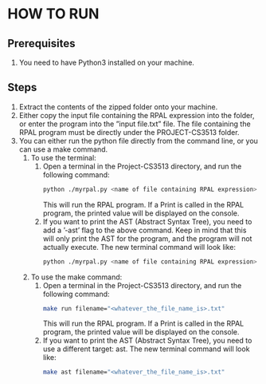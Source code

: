 # HOW TO RUN

## Prerequisites

1. You need to have Python3 installed on your machine.

## Steps

1. Extract the contents of the zipped folder onto your machine.
2. Either copy the input file containing the RPAL expression into the folder, or enter the program into the ”input file.txt” file. The file containing the RPAL program must be directly under the PROJECT-CS3513 folder.
3. You can either run the python file directly from the command line, or you can use a make command.
   1. To use the terminal:
      1. Open a terminal in the Project-CS3513 directory, and run the following command:
         ```bash
         python ./myrpal.py <name of file containing RPAL expression>
         ```
         This will run the RPAL program. If a Print is called in the RPAL program, the printed value will be displayed on the console.
      2. If you want to print the AST (Abstract Syntax Tree), you need to add a ’-ast’ flag to the above command. Keep in mind that this will only print the AST for the program, and the program will not actually execute. The new terminal command will look like:
         ```bash
         python ./myrpal.py <name of file containing RPAL expression> -ast
         ```
   2. To use the make command:
      1. Open a terminal in the Project-CS3513 directory, and run the following command:
         ```bash
         make run filename="<whatever_the_file_name_is>.txt"
         ```
         This will run the RPAL program. If a Print is called in the RPAL program, the printed value will be displayed on the console.
      2. If you want to print the AST (Abstract Syntax Tree), you need to use a different target: ast. The new terminal command will look like:
         ```bash
         make ast filename="<whatever_the_file_name_is>.txt"
         ```
